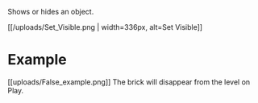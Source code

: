 Shows or hides an object.

[[/uploads/Set_Visible.png | width=336px, alt=Set Visible]]

# Example
[[uploads/False_example.png]]
The brick will disappear from the level on Play.